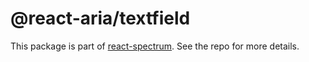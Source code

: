 # @react-aria/textfield

This package is part of [react-spectrum](https://github.com/watheia/rsp-kit). See the repo for more details.
